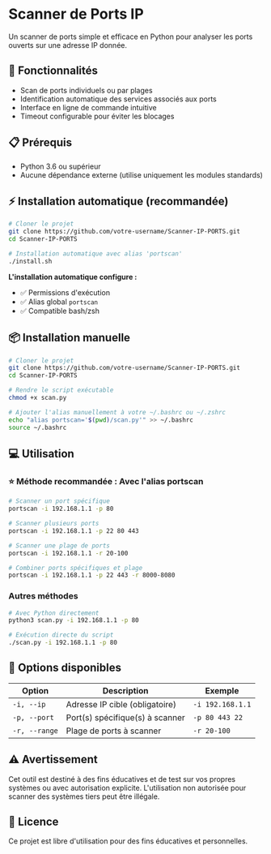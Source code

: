 # Scanner de Ports IP

Un scanner de ports simple et efficace en Python pour analyser les ports ouverts sur une adresse IP donnée.

## 🚀 Fonctionnalités

- Scan de ports individuels ou par plages
- Identification automatique des services associés aux ports
- Interface en ligne de commande intuitive
- Timeout configurable pour éviter les blocages

## 📋 Prérequis

- Python 3.6 ou supérieur
- Aucune dépendance externe (utilise uniquement les modules standards)

## ⚡ Installation automatique (recommandée)

```bash
# Cloner le projet
git clone https://github.com/votre-username/Scanner-IP-PORTS.git
cd Scanner-IP-PORTS

# Installation automatique avec alias 'portscan'
./install.sh
```

**L'installation automatique configure :**
- ✅ Permissions d'exécution
- ✅ Alias global `portscan`
- ✅ Compatible bash/zsh

## 📦 Installation manuelle

```bash
# Cloner le projet
git clone https://github.com/votre-username/Scanner-IP-PORTS.git
cd Scanner-IP-PORTS

# Rendre le script exécutable
chmod +x scan.py

# Ajouter l'alias manuellement à votre ~/.bashrc ou ~/.zshrc
echo "alias portscan='$(pwd)/scan.py'" >> ~/.bashrc
source ~/.bashrc
```

## 💻 Utilisation

### ⭐ Méthode recommandée : Avec l'alias portscan
```bash
# Scanner un port spécifique
portscan -i 192.168.1.1 -p 80

# Scanner plusieurs ports
portscan -i 192.168.1.1 -p 22 80 443

# Scanner une plage de ports
portscan -i 192.168.1.1 -r 20-100

# Combiner ports spécifiques et plage
portscan -i 192.168.1.1 -p 22 443 -r 8000-8080
```

### Autres méthodes
```bash
# Avec Python directement
python3 scan.py -i 192.168.1.1 -p 80

# Exécution directe du script
./scan.py -i 192.168.1.1 -p 80
```

## 📖 Options disponibles

| Option | Description | Exemple |
|--------|-------------|---------|
| `-i, --ip` | Adresse IP cible (obligatoire) | `-i 192.168.1.1` |
| `-p, --port` | Port(s) spécifique(s) à scanner | `-p 80 443 22` |
| `-r, --range` | Plage de ports à scanner | `-r 20-100` |

## ⚠️ Avertissement

Cet outil est destiné à des fins éducatives et de test sur vos propres systèmes ou avec autorisation explicite. L'utilisation non autorisée pour scanner des systèmes tiers peut être illégale.

## 📄 Licence

Ce projet est libre d'utilisation pour des fins éducatives et personnelles.
